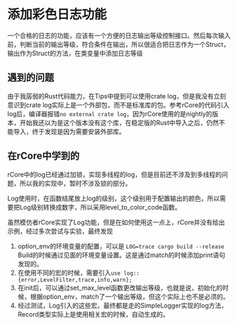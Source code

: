 # 添加彩色日志功能
一个合格的日志的功能，应该有一个方便的日志输出等级控制接口。然后每次输入前，判断当前的输出等级，符合条件在输出，所以很适合把日志作为一个Struct，输出作为Struct的方法，在类变量中添加日志等级

## 遇到的问题

由于我孱弱的Rust代码能力，在Tips中提到可以使用crate log，但是我没有立刻意识到crate log实际上是一个外部包，而不是标准库的包。参考rCore的代码引入log后，编译器报错`no external crate log`，因为rCore使用的是nightly的版本，开始我还以为是这个版本没有这个库，在稳定版的Rust中导入之后，仍然不能导入，终于发现是因为需要安装外部库。
## 在rCore中学到的
rCore中的log已经通过加锁，实现多线程的log，但是目前还不涉及到多线程的问题，所以我的实现中，暂时不涉及锁的部分。

Log使用时，在函数结尾放上log的级别，这个级别用于配置输出的颜色，所以需要把Log级别转换成数字，所以采用level_to_color_code函数。

虽然模仿者rCore实现了Log功能，但是在如何使用这一点上，rCore并没有给出示例，经过多次尝试与实验，最终发现
1. option_env的环境变量的配置，可以是 `LOG=trace cargo build --release` Build的时候通过见面的环境变量设置。这是通过match的时候添加print语句发现的。
2. 在使用不同的宏的时候，需要引入`use log::{error,LevelFilter,trace,info,warn};`
3. 在init后，可以通过set_max_level函数更改输出等级，也就是说，初始化的时候，根据option_env，match了一个输出等级，但这个实际上也不是必须的。
4. 经过测试，Log引入的这些宏，最终都是走的SimpleLogger实现的log方法，Record类型实际上是使用相关宏的时候，自动生成的。